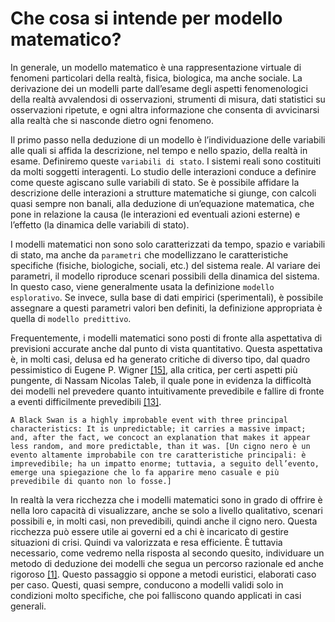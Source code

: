 # Che cosa si intende per modello matematico?

In generale, un modello matematico è una rappresentazione virtuale di fenomeni particolari della realtà, fisica, biologica, ma anche sociale. La derivazione dei un modelli parte dall’esame degli aspetti fenomenologici della realtà avvalendosi di osservazioni, strumenti di misura, dati statistici su osservazioni ripetute, e ogni altra informazione che consenta di avvicinarsi alla realtà che si nasconde dietro ogni fenomeno.

Il primo passo nella deduzione di un modello è l’individuazione delle variabili alle quali si affida la descrizione, nel tempo e nello spazio, della realtà in esame. Definiremo queste `variabili di stato`. I sistemi reali sono costituiti da molti soggetti interagenti. Lo studio delle interazioni conduce a definire come queste agiscano sulle variabili di stato. Se è possibile affidare la descrizione delle interazioni a strutture matematiche si giunge, con calcoli quasi sempre non banali, alla deduzione di un’equazione matematica, che pone in relazione la causa (le interazioni ed eventuali azioni esterne) e l’effetto (la dinamica delle variabili di stato).

I modelli matematici non sono solo caratterizzati da tempo, spazio e variabili di stato, ma anche da `parametri` che modellizzano le caratteristiche specifiche (fisiche, biologiche, sociali, etc.) del sistema reale. Al variare dei parametri, il modello riproduce scenari possibili della dinamica del sistema. In questo caso, viene generalmente usata la definizione `modello esplorativo`. Se invece, sulla base di dati empirici (sperimentali), è possibile assegnare a questi parametri valori ben definiti, la definizione appropriata è quella di `modello predittivo`.

Frequentemente, i modelli matematici sono posti di fronte alla aspettativa di previsioni accurate anche dal punto di vista quantitativo. Questa aspettativa è, in molti casi, delusa ed ha generato critiche di diverso tipo, dal quadro pessimistico di Eugene P. Wigner [\[15\]](riferimenti-bibliografici.md), alla critica, per certi aspetti più pungente, di Nassam Nicolas Taleb, il quale pone in evidenza la difficoltà dei modelli nel prevedere quanto intuitivamente prevedibile e fallire di fronte a eventi difficilmente prevedibili [\[13\]](riferimenti-bibliografici.md).

`A Black Swan is a highly improbable event with three principal characteristics: It is unpredictable; it carries a massive impact; and, after the fact, we concoct an explanation that makes it appear less random, and more predictable, than it was. [Un cigno nero è un evento altamente improbabile con tre caratteristiche principali: è imprevedibile; ha un impatto enorme; tuttavia, a seguito dell’evento, emerge una spiegazione che lo fa apparire meno casuale e più prevedibile di quanto non lo fosse.]`

In realtà la vera ricchezza che i modelli matematici sono in grado di offrire è nella loro capacità di visualizzare, anche se solo a livello qualitativo, scenari possibili e, in molti casi, non prevedibili, quindi anche il cigno nero. Questa ricchezza può essere utile ai governi ed a chi è incaricato di gestire situazioni di crisi. Quindi va valorizzata e resa efficiente. È tuttavia necessario, come vedremo nella risposta al secondo quesito, individuare un metodo di deduzione dei modelli che segua un percorso razionale ed anche rigoroso [\[1\]](riferimenti-bibliografici.md). Questo passaggio si oppone a metodi euristici, elaborati caso per caso. Questi, quasi sempre, conducono a modelli validi solo in condizioni molto specifiche, che poi falliscono quando applicati in casi generali.
